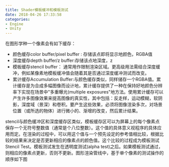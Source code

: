 ```yaml
---
title: Shader模板缓冲和模板测试
date: 2018-04-26 17:33:58
categories:
- Engine
- Unity
---
```


在图形学种一个像素会有如下缓存：
- 颜色缓存color buffer/pixel buffer : 存储该点即将显示地颜色，RGBA值
- 深度缓存depth buffer/z buffer:存储该点地深度，z
- 模板缓存stencil buffer： 通常用作限制渲染区域。更高级用法需结合深度缓冲，例如某像素地模板缓冲值会随着其是否通过深度缓冲测试而改变。
- 累计缓存Accumulation Buffer:与颜色缓存类似，同样储存一个RGBA值。累计缓存是为合成多幅图像而设计地，累计缓存提供了一种在保持好地颜色分辨率下实现在场景中"多重曝光(multiple exposures"地方法。使用累计缓存可以产生许多图像效果来提高图像的真实性，其中包括：反走样，运动模糊，软阴影，深度域（景深）和卷积。要产生这些效果，必须将图像渲染多次，对场景位置（或所选的物体）进行微小的、渐增的改变，然后累计结果。

stencil与颜色缓冲区和深度缓存区类似，模板缓存区可以为屏幕上的每个像素点保存一个无符号整数值（通常是个八位整数）。这个值的具体意义视程序的具体应用而定。在渲染的过程中，可以用这个值与一个预先设定的参考值相比较，根据比较的结果来决定是否更新相应的像素点的颜色值。这个比较的过程成为模板测试Stencil Test。模板测试发生在透明度测试(alpha test)之后。如果模板测试通过，则相应的像素点更新，否则不更新。图形渲染管线中，基于单个像素的测试操作的顺序如下图
